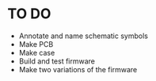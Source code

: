 # TO DO 

* Annotate and name schematic symbols 
* Make PCB
* Make case 
* Build and test firmware
* Make two variations of the firmware